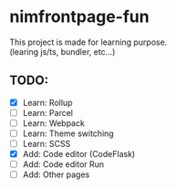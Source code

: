 # nimfrontpage-fun

This project is made for learning purpose.  
(learing js/ts, bundler, etc...)

## TODO:

- [x] Learn: Rollup
- [ ] Learn: Parcel
- [ ] Learn: Webpack
- [ ] Learn: Theme switching
- [ ] Learn: SCSS
- [x] Add: Code editor (CodeFlask)
- [ ] Add: Code editor Run
- [ ] Add: Other pages

